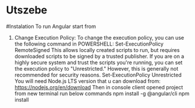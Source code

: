 # Utszebe
#Instalation 
To run Angular start from 
1. Change Execution Policy:
To change the execution policy, you can use the following command in POWERSHELL:
  Set-ExecutionPolicy RemoteSigned
This allows locally created scripts to run, but requires downloaded scripts to be signed by a trusted publisher.
If you are on a highly secure system and trust the scripts you're running, you can set the execution policy to "Unrestricted." However, this is generally not recommended for security reasons.
  Set-ExecutionPolicy Unrestricted
You will need Node.js LTS version that u can download from: https://nodejs.org/en/download
Then in console client opened project from new terminal run below commands
  npm install -g @angular/cli
  npm install
  
